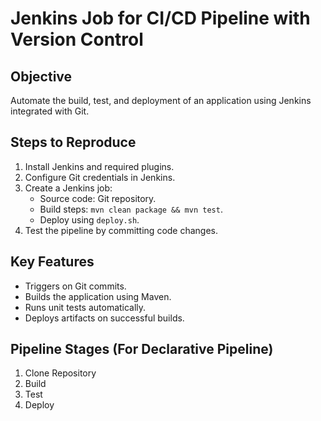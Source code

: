 # Jenkins Job for CI/CD Pipeline with Version Control

## Objective
Automate the build, test, and deployment of an application using Jenkins integrated with Git.

## Steps to Reproduce
1. Install Jenkins and required plugins.
2. Configure Git credentials in Jenkins.
3. Create a Jenkins job:
    - Source code: Git repository.
    - Build steps: `mvn clean package && mvn test`.
    - Deploy using `deploy.sh`.
4. Test the pipeline by committing code changes.

## Key Features
- Triggers on Git commits.
- Builds the application using Maven.
- Runs unit tests automatically.
- Deploys artifacts on successful builds.

## Pipeline Stages (For Declarative Pipeline)
1. Clone Repository
2. Build
3. Test
4. Deploy
